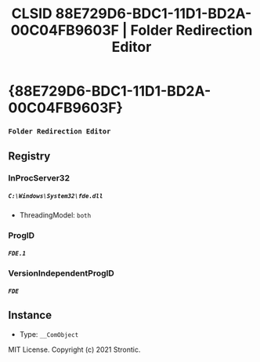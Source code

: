 ﻿---
title: "CLSID 88E729D6-BDC1-11D1-BD2A-00C04FB9603F | Folder Redirection Editor"
excerpt: What is COM-Object CLSID 88E729D6-BDC1-11D1-BD2A-00C04FB9603F?
---

# {88E729D6-BDC1-11D1-BD2A-00C04FB9603F}

### `Folder Redirection Editor`

## Registry


### InProcServer32

##### `C:\Windows\System32\fde.dll`
* ThreadingModel: `both`

### ProgID

##### `FDE.1`

### VersionIndependentProgID

##### `FDE`

## Instance

* Type: `__ComObject`

MIT License. Copyright (c) 2021 Strontic.


